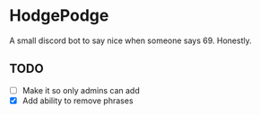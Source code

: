 # HodgePodge

A small discord bot to say nice when someone says 69.
Honestly. 

## TODO

- [ ] Make it so only admins can add
- [X] Add ability to remove phrases